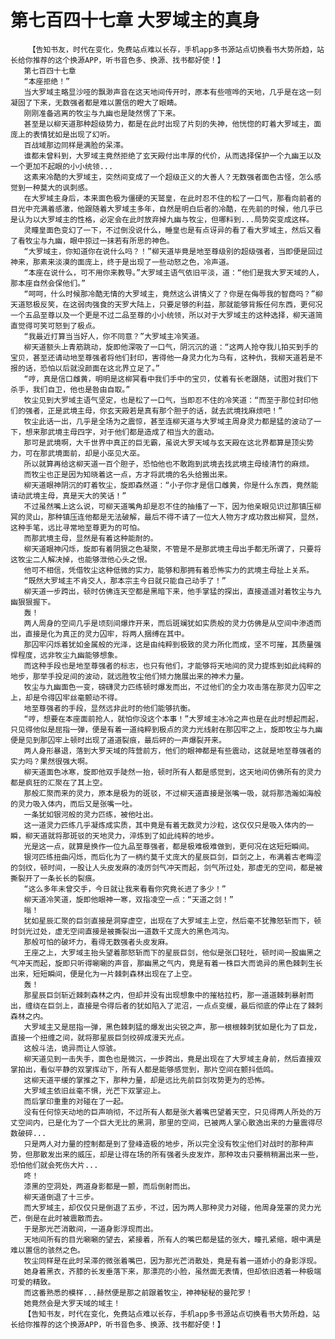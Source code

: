 # 第七百四十七章 大罗域主的真身
        【告知书友，时代在变化，免费站点难以长存，手机app多书源站点切换看书大势所趋，站长给你推荐的这个换源APP，听书音色多、换源、找书都好使！】
       第七百四十七章
       “本座拒绝！”
       当大罗域主略显沙哑的飘渺声音在这天地间传开时，原本有些喧哗的天地，几乎是在这一刻凝固了下来，无数强者都是难以置信的瞪大了眼睛。
       刚刚准备逃离的牧尘与九幽也是陡然愣了下来。
       甚至是以柳天道那种超级势力，都是在此时出现了片刻的失神，他恍惚的盯着大罗域主，面庞上的表情犹如是出现了幻听。
       百战域那边同样是满脸的呆滞。
       谁都未曾料到，大罗域主竟然拒绝了玄天殿付出丰厚的代价，从而选择保护一个九幽王以及一个更加不起眼的小小统领...
       这素来冷酷的大罗域主，突然间变成了一个超级正义的大善人？无数强者面色古怪，怎么感觉到一种莫大的讽刺感。
       在大罗域主身后，本来面色极为僵硬的天鹫皇，在此时忍不住的松了一口气，那看向前者的目光中充满着感激，他跟随着大罗域主多年，自然是明白后者的冷酷，在先前的时候，他几乎已是认为以大罗域主的性格，必定会在此时放弃掉九幽与牧尘，但哪料到...局势突变成这样。
       灵瞳皇面色变幻了一下，不过倒没说什么，睡皇也是有点讶异的看了看大罗域主，然后又看了看牧尘与九幽，眼中掠过一抹若有所思的神色。
       “大罗域主，你知道你在说什么吗？！”柳天道毕竟是地至尊级别的超级强者，当即便是回过神来，那素来淡漠的面庞上，终于是出现了一些动怒之色，冷声道。
       “本座在说什么，可不用你来教导。”大罗域主语气依旧平淡，道：“他们是我大罗天域的人，那本座自然会保他们。”
       “呵呵，什么时候那冷酷无情的大罗域主，竟然这么讲情义了？你是在侮辱我的智商吗？”柳天道怒极反笑，在这弱肉强食的天罗大陆上，只要足够的利益，那就能够背叛任何东西，更何况一个五品至尊以及一个更是不过二品至尊的小小统领，所以对于大罗域主的这种选择，柳天道简直觉得可笑可怒到了极点。
       “我最近打算当当好人，你不同意？”大罗域主冷笑道。
       柳天道额头上青筋跳动，旋即他深吸了一口气，阴沉沉的道：“这两人抢夺我儿拍买到手的宝贝，甚至还请动地至尊强者将他们封印，害得他一身灵力化为乌有，这种仇，我柳天道若是不报的话，恐怕以后就没颜面在这北界立足了。”
       “哼，真是信口雌黄，明明是这柳冥看中我们手中的宝贝，仗着有长老跟随，试图对我们下杀手，我们自卫，他也是咎由自取。”
       牧尘见到大罗域主语气坚定，也是松了一口气，当即忍不住的冷笑道：“而至于那位封印他们的强者，正是武境主母，你玄天殿若是真有那个胆子的话，就去武境找麻烦吧！”
       牧尘此话一出，几乎是全场为之震惊，甚至连柳天道与大罗域主周身灵力都是猛的波动了一下，想来那武境主母四字，对于他们都是造成了相当大的震动。
       那可是武境啊，大千世界中真正的巨无霸，虽说大罗天域与玄天殿在这北界都算是顶尖势力，可在那武境面前，却是小巫见大巫。
       所以就算再给这柳天道一百个胆子，恐怕他也不敢跑到武境去找武境主母绫清竹的麻烦。
       而牧尘也正是因为知晓着这一点，方才将武境的名头给搬出来。
       柳天道眼神阴沉的盯着牧尘，旋即森然道：“小子你才是信口雌黄，你是什么东西，竟然能请动武境主母，真是天大的笑话！”
       不过虽然嘴上这么说，可柳天道嘴角却是忍不住的抽搐了一下，因为他亲眼见识过那镇压柳冥的灵山，那种镇压连他都是无法破解，最后不得不请了一位大人物方才成功救出柳冥，显然，这种手笔，远比寻常地至尊更为的可怕。
       而那武境主母，显然是有着这种能耐的。
       柳天道眼神闪烁，旋即有着阴狠之色凝聚，不管是不是那武境主母出手都无所谓了，只要将这牧尘二人解决掉，也能够泄他心头之恨。
       他可不相信，凭借牧尘这种低微的实力，能够和那拥有着恐怖实力的武境主母扯上关系。
       “既然大罗域主不肯交人，那本宗主今日就只能自己动手了！”
       柳天道一步跨出，顿时仿佛连天空都是黑暗下来，他手掌猛的探出，直接遥遥对着牧尘与九幽狠狠握下。
       轰！
       两人周身的空间几乎是顷刻间爆炸开来，而后斑斓犹如实质般的灵力仿佛是从空间中渗透而出，直接是化为真正的灵力囚牢，将两人捆缚在其中。
       那囚牢闪烁着犹如金属般的光泽，这是由纯粹到极致的灵力所化而成，坚不可摧，其质量强悍程度，远非牧尘九幽能够想象。
       而这种手段也是地至尊强者的标志，也只有他们，才能够将天地间的灵力提炼到如此纯粹的地步，那举手投足间的波动，就远胜牧尘他们倾力施展出来的神术力量。
       牧尘与九幽面色一变，磅礴灵力匹练顿时爆发而出，不过他们的全力攻击落在那灵力囚牢之上，却是令得囚牢丝毫颤动不得。
       地至尊强者的手段，显然远非此时的他们能够抗衡。
       “哼，想要在本座面前抢人，就怕你没这个本事！”大罗域主冰冷之声也是在此时想起而起，只见得他似是屈指一弹，便是有着一道纯粹到极点的灵力光线射在那囚牢之上，旋即牧尘与九幽便是见到那囚牢上顿时出现了道道裂痕，最后砰的一声爆裂开来。
       两人身形暴退，落到大罗天域的阵营前方，他们的眼神都是有些震动，这就是地至尊强者的实力吗？果然很强大啊。
       柳天道面色冰寒，旋即他双手陡然一抬，顿时所有人都是感觉到，这天地间仿佛所有的灵力都是疯狂的汇聚在了其上空。
       那般汇聚而来的灵力，原本是极为的斑驳，不过柳天道直接是张嘴一吸，就将那浩瀚如海般的灵力吸入体内，而后又是张嘴一吐。
       一条犹如银河般的灵力匹练，被他吐出。
       这一道灵力匹练几乎凝炼成实质，其中竟是有着无数灵力沙粒，这仅仅只是吸入体内的一瞬，柳天道就将那斑驳的天地灵力，淬炼到了如此纯粹的地步。
       光是这一点，就算是换作一位九品至尊强者，都是极难极难做到，更何况在这短短瞬间。
       银河匹练扭曲闪烁，而后化为了一柄约莫千丈庞大的星辰巨剑，巨剑之上，布满着古老晦涩的剑纹，顿时间，一股让人头皮发麻的凌厉剑气冲天而起，剑气所过处，那虚无的空间，都是被撕裂开了一条长长的裂痕。
       “这么多年未曾交手，今日就让我来看看你究竟长进了多少！”
       柳天道冷笑道，旋即他眼神一寒，双指凌空一点：“天道之剑！”
       嗡！
       犹如星辰汇聚的巨剑直接是洞穿虚空，出现在了大罗域主上空，然后毫不犹豫怒斩而下，顿时剑光过处，虚无空间直接是被撕裂出一道数千丈庞大的黑色鸿沟。
       那般可怕的破坏力，看得无数强者头皮发麻。
       王座之上，大罗域主抬头望着那怒斩而下的星辰巨剑，他似是张口轻吐，顿时间一股幽黑之气冲天而起，旋即只听得唰唰的声音，那幽黑之气内，竟是有着一株巨大而诡异的黑色棘刺生长出来，短短瞬间，便是化为一片棘刺森林出现在了上空。
       轰！
       那星辰巨剑斩近棘刺森林之内，但却并没有出现想象中的摧枯拉朽，那一道道棘刺暴射而出，缠绕在巨剑上，直接是令得后者的犹如陷入了泥沼，一点点变缓，最后彻底的停止在了棘刺森林之内。
       大罗域主又是屈指一弹，黑色棘刺猛的爆发出尖锐之声，那一根根棘刺犹如是化为了巨龙，直接一个扭缠之间，就将那星辰巨剑绞碎成漫天光点。
       这般斗法，诡异而让人惊骇。
       柳天道见到一击失手，面色也是微沉，一步跨出，竟是出现在了大罗域主身前，然后直接双掌拍出，看似平静的双掌挥动下，所有人都是能够感觉到，那片空间在颤抖低鸣。
       这柳天道平缓的掌推之下，那种力量，却是远比先前巨剑攻势更为的恐怖。
       大罗域主依旧丝毫不惧，光芒下双掌迎上。
       而后掌印重重的对碰在了一起。
       没有任何惊天动地的巨声响彻，不过所有人都是张大着嘴巴望着天空，只见得两人所处的万丈空间内，已是化为了一个巨大无比的黑洞，那里的空间，已被两人掌心散逸出来的力量震得尽数破碎...
       只是两人对力量的控制都是到了登峰造极的地步，所以完全没有牧尘他们对战时的那种声势，但那散发出来的威压，却是让得在场的所有强者头皮发炸，那种攻击只要稍稍漏出来一些，恐怕他们就会死伤大片...
       咚！
       漆黑的空洞处，两道身影都是一颤，而后倒射而出。
       柳天道倒退了十三步。
       而大罗域主，却仅仅只是倒退了五步，不过，因为两人那种灵力对碰，他周身笼罩的灵力光芒，倒是在此时被震散而去。
       于是那光芒消散间，一道身影浮现而出。
       天地间所有的目光唰唰的望去，紧接着，所有人的嘴巴都是猛的张大，瞳孔紧缩，眼中满是难以置信的骇然之色。
       牧尘同样是在此时呆滞的微张着嘴巴，因为那光芒消散处，竟是有着一道娇小的身影浮现。
       她身着黑衣，齐膝的长发垂落下来，那漂亮的小脸，虽然面无表情，但却依旧透着一种极端可爱的精致。
       而这番熟悉的模样...赫然便是那之前跟着牧尘，神神秘秘的曼陀罗！
       她竟然会是大罗天域的域主！
       【告知书友，时代在变化，免费站点难以长存，手机app多书源站点切换看书大势所趋，站长给你推荐的这个换源APP，听书音色多、换源、找书都好使！】